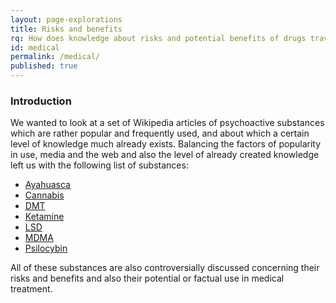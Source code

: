 ```yaml
---
layout: page-explorations
title: Risks and benefits
rq: How does knowledge about risks and potential benefits of drugs travel in Wikipedia?
id: medical
permalink: /medical/
published: true
---
```

### Introduction

We wanted to look at a set of Wikipedia articles of psychoactive substances which are rather popular and frequently used, and about which a certain level of knowledge much already exists. Balancing the factors of popularity in use, media and the web and also the level of already created knowledge left us with the following list of substances:

* [Ayahuasca](https://en.wikipedia.org/wiki/Ayahuasca)
* [Cannabis](https://en.wikipedia.org/wiki/Cannabis_(drug))
* [DMT](https://en.wikipedia.org/wiki/N,N-Dimethyltryptamine)
* [Ketamine](https://en.wikipedia.org/wiki/Ketamine)
* [LSD](https://en.wikipedia.org/wiki/Lysergic_acid_diethylamide)
* [MDMA](https://en.wikipedia.org/wiki/MDMA)
* [Psilocybin](https://en.wikipedia.org/wiki/Psilocybin)

All of these substances are also controversially discussed concerning their risks and benefits and also their potential or factual use in medical treatment.
